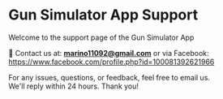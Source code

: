 # Gun Simulator App Support

Welcome to the support page of the Gun Simulator App

📧 Contact us at: **marino11092@gmail.com**
or via Facebook: https://www.facebook.com/profile.php?id=100081392621966

For any issues, questions, or feedback, feel free to email us.  
We'll reply within 24 hours. Thank you!
